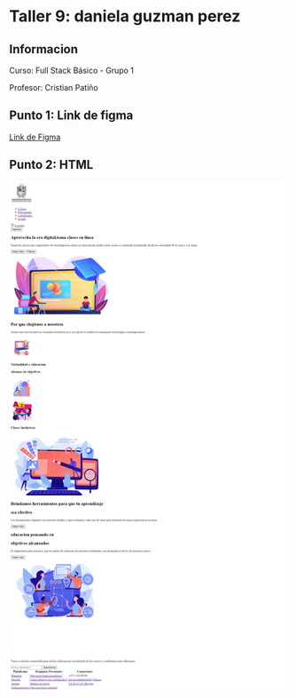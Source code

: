 <h1>Taller 9: daniela guzman perez</h1>

<h2>Informacion</h2>
<p>Curso: Full Stack Básico - Grupo 1</p>
<p>Profesor: Cristian Patiño</p>

<h2>Punto 1: Link de figma</h2>
<a href="https://www.figma.com/file/C2fsPjxjtzU7oRbX842YFe/Untitled?type=design&node-id=0-1&t=cDyExbho3E7hcu3t-0">Link de Figma</a> 

<h2>Punto 2: HTML</h2>
<img src="./public/images/html.png"
alt="html">







